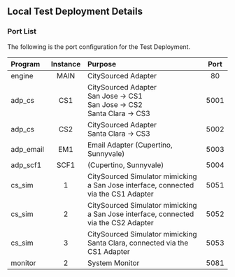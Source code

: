 
## Local Test Deployment Details

### Port List
The following is the port configuration for the Test Deployment.

|Program|Instance|Purpose|Port|
|:------|:------:|:------|:----:|
|engine|MAIN|CitySourced Adapter|80|
|adp\_cs|CS1|CitySourced Adapter <br>San Jose -\> CS1 <br>San Jose -\> CS2 <br>Santa Clara -\> CS3|5001|
|adp\_cs|CS2|CitySourced Adapter <br>Santa Clara -\> CS3|5002|
|adp\_email|EM1|Email Adapter (Cupertino, Sunnyvale)|5003|
|adp\_scf1|SCF1| (Cupertino, Sunnyvale)|5004|
|cs\_sim|1|CitySourced Simulator mimicking a San Jose interface, connected via the CS1 Adapter|5051|
|cs\_sim|2|CitySourced Simulator mimicking a San Jose interface, connected via the CS2 Adapter|5052|
|cs\_sim|3|CitySourced Simulator mimicking Santa Clara, connected via the CS1 Adapter|5053|
|monitor|2|System Monitor|5081|